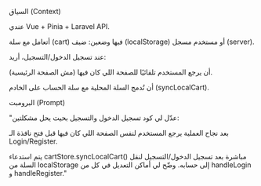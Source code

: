 السياق (Context)

عندي Vue + Pinia + Laravel API.

أتعامل مع سلة (cart) فيها وضعين: ضيف (localStorage) أو مستخدم مسجل (server).

عند تسجيل الدخول/التسجيل، أريد:

أن يرجع المستخدم تلقائيًا للصفحة اللي كان فيها (مش الصفحة الرئيسية).

أن تُدمج السلة المحلية مع سلة الحساب على الخادم (syncLocalCart).

البرومبت (Prompt)

"عدّل لي كود تسجيل الدخول والتسجيل بحيث يحل مشكلتين:

بعد نجاح العملية يرجع المستخدم لنفس الصفحة اللي كان فيها قبل فتح نافذة الـ Login/Register.

يتم استدعاء cartStore.syncLocalCart() مباشرة بعد تسجيل الدخول/التسجيل لنقل السلة من localStorage إلى حسابه.
وضّح لي أماكن التعديل في كل من handleLogin و handleRegister."